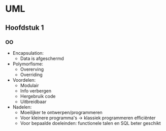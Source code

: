 # UML
## Hoofdstuk 1
### OO
* Encapsulation:
    - Data is afgeschermd
* Polymorfisme:
    - Overerving
    - Overriding
* Voordelen:
    - Modulair
    - Info verbergen
    - Hergebruik code
    - Uitbreidbaar
* Nadelen:
    - Moeilijker te ontwerpen/programmeren
    - Voor kleinere programma's -> klassiek programmeren efficiënter
    - Voor bepaalde doeleinden: functionele talen en SQL beter geschikt